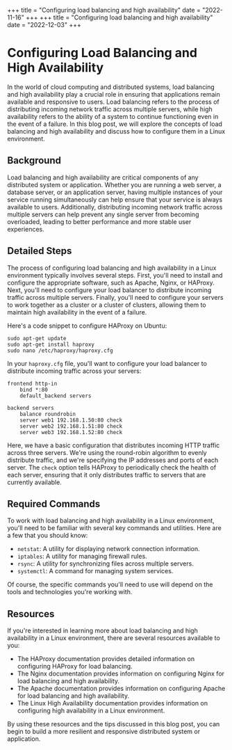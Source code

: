 +++
title = "Configuring load balancing and high availability"
date = "2022-11-16"
+++
+++
title = "Configuring load balancing and high availability"
date = "2022-12-03"
+++


# Configuring Load Balancing and High Availability

In the world of cloud computing and distributed systems, load balancing and high availability play a crucial role in ensuring that applications remain available and responsive to users. Load balancing refers to the process of distributing incoming network traffic across multiple servers, while high availability refers to the ability of a system to continue functioning even in the event of a failure. In this blog post, we will explore the concepts of load balancing and high availability and discuss how to configure them in a Linux environment.

## Background

Load balancing and high availability are critical components of any distributed system or application. Whether you are running a web server, a database server, or an application server, having multiple instances of your service running simultaneously can help ensure that your service is always available to users. Additionally, distributing incoming network traffic across multiple servers can help prevent any single server from becoming overloaded, leading to better performance and more stable user experiences.

## Detailed Steps

The process of configuring load balancing and high availability in a Linux environment typically involves several steps. First, you'll need to install and configure the appropriate software, such as Apache, Nginx, or HAProxy. Next, you'll need to configure your load balancer to distribute incoming traffic across multiple servers. Finally, you'll need to configure your servers to work together as a cluster or a cluster of clusters, allowing them to maintain high availability in the event of a failure.

Here's a code snippet to configure HAProxy on Ubuntu:

```
sudo apt-get update
sudo apt-get install haproxy
sudo nano /etc/haproxy/haproxy.cfg
```

In your `haproxy.cfg` file, you'll want to configure your load balancer to distribute incoming traffic across your servers:

```
frontend http-in
    bind *:80
    default_backend servers

backend servers
    balance roundrobin
    server web1 192.168.1.50:80 check
    server web2 192.168.1.51:80 check
    server web3 192.168.1.52:80 check
```

Here, we have a basic configuration that distributes incoming HTTP traffic across three servers. We're using the round-robin algorithm to evenly distribute traffic, and we're specifying the IP addresses and ports of each server. The `check` option tells HAProxy to periodically check the health of each server, ensuring that it only distributes traffic to servers that are currently available.

## Required Commands

To work with load balancing and high availability in a Linux environment, you'll need to be familiar with several key commands and utilities. Here are a few that you should know:

- `netstat`: A utility for displaying network connection information.
- `iptables`: A utility for managing firewall rules.
- `rsync`: A utility for synchronizing files across multiple servers.
- `systemctl`: A command for managing system services.

Of course, the specific commands you'll need to use will depend on the tools and technologies you're working with.

## Resources

If you're interested in learning more about load balancing and high availability in a Linux environment, there are several resources available to you:

- The HAProxy documentation provides detailed information on configuring HAProxy for load balancing.
- The Nginx documentation provides information on configuring Nginx for load balancing and high availability.
- The Apache documentation provides information on configuring Apache for load balancing and high availability.
- The Linux High Availability documentation provides information on configuring high availability in a Linux environment.

By using these resources and the tips discussed in this blog post, you can begin to build a more resilient and responsive distributed system or application.